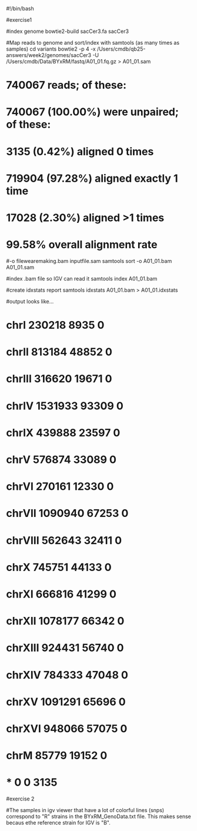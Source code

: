 #!/bin/bash

#exercise1

#index genome
bowtie2-build sacCer3.fa sacCer3     

#Map reads to genome and sort/index with samtools (as many times as samples)
cd variants
bowtie2 -p 4 -x /Users/cmdb/qb25-answers/week2/genomes/sacCer3 -U /Users/cmdb/Data/BYxRM/fastq/A01_01.fq.gz > A01_01.sam

# 740067 reads; of these:
#   740067 (100.00%) were unpaired; of these:
#     3135 (0.42%) aligned 0 times
#     719904 (97.28%) aligned exactly 1 time
#     17028 (2.30%) aligned >1 times
# 99.58% overall alignment rate

#-o filewearemaking.bam inputfile.sam
samtools sort -o A01_01.bam A01_01.sam

#index .bam file so IGV can read it
samtools index A01_01.bam

#create idxstats report
samtools idxstats A01_01.bam > A01_01.idxstats

#output looks like...
# chrI	230218	8935	0
# chrII	813184	48852	0
# chrIII	316620	19671	0
# chrIV	1531933	93309	0
# chrIX	439888	23597	0
# chrV	576874	33089	0
# chrVI	270161	12330	0
# chrVII	1090940	67253	0
# chrVIII	562643	32411	0
# chrX	745751	44133	0
# chrXI	666816	41299	0
# chrXII	1078177	66342	0
# chrXIII	924431	56740	0
# chrXIV	784333	47048	0
# chrXV	1091291	65696	0
# chrXVI	948066	57075	0
# chrM	85779	19152	0
# *	0	0	3135

#exercise 2

#The samples in igv viewer that have a lot of colorful lines (snps) correspond to "R" strains in the BYxRM_GenoData.txt file. This makes sense becaus ethe reference strain for IGV is "B".

